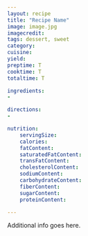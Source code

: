 ```yaml
---
layout: recipe
title: "Recipe Name"
image: image.jpg
imagecredit: 
tags: dessert, sweet
category:
cuisine:
yield:
preptime: T
cooktime: T
totaltime: T

ingredients:
-

directions:
-

nutrition:
    servingSize:
    calories:
    fatContent:
    saturatedFatContent:
    transFatContent:
    cholesterolContent:
    sodiumContent:
    carbohydrateContent:
    fiberContent:
    sugarContent:
    proteinContent:

---
```


Additional info goes here.

